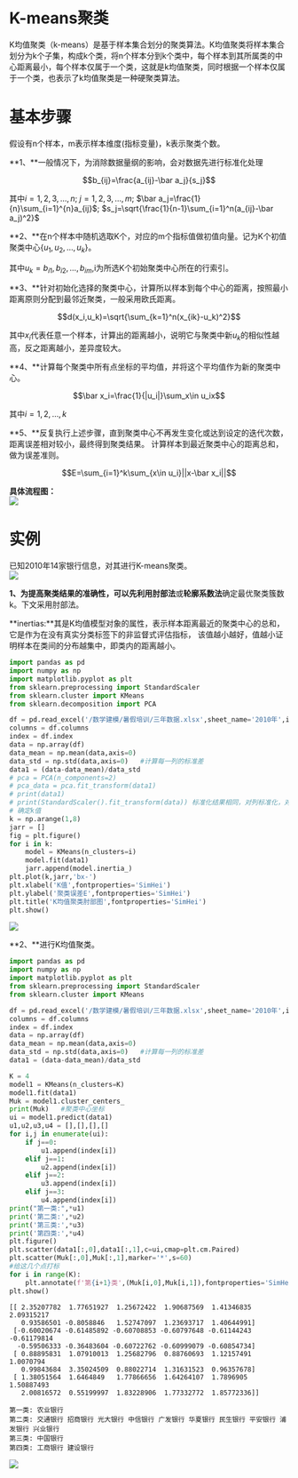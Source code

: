 # K-means聚类    
K均值聚类（k-means）是基于样本集合划分的聚类算法。K均值聚类将样本集合划分为k个子集，构成k个类，将n个样本分到k个类中，每个样本到其所属类的中心距离最小，每个样本仅属于一个类，这就是k均值聚类，同时根据一个样本仅属于一个类，也表示了k均值聚类是一种硬聚类算法。
# 基本步骤   
假设有n个样本，m表示样本维度(指标变量)，k表示聚类个数。  

**1、**一般情况下，为消除数据量纲的影响，会对数据先进行标准化处理  

$$b_{ij}=\frac{a_{ij}-\bar a_j}{s_j}$$  

其中$i=1,2,3,\dots,n$; $j=1,2,3,\dots,m$; $\bar a_j=\frac{1}{n}\sum_{i=1}^{n}a_{ij}$; $s_j=\sqrt{\frac{1}{n-1}\sum_{i=1}^n(a_{ij}-\bar a_j)^2}$  

**2、**在n个样本中随机选取K个，对应的m个指标值做初值向量。记为K个初值聚类中心${\{u_1,u_2,\dots,u_k}\}$。   

其中$u_k={b_{i1},b_{i2},\dots,b_{im}}$,i为所选K个初始聚类中心所在的行索引。  

**3、**针对初始化选择的聚类中心，计算所以样本到每个中心的距离，按照最小距离原则分配到最邻近聚类，一般采用欧氏距离。  

$$d(x_i,u_k)=\sqrt{\sum_{k=1}^n(x_{ik}-u_k)^2}$$   

其中$x_i$代表任意一个样本，计算出的距离越小，说明它与聚类中新$u_k$的相似性越高，反之距离越小，差异度较大。   

**4、**计算每个聚类中所有点坐标的平均值，并将这个平均值作为新的聚类中心。    

$$\bar x_i=\frac{1}{|u_i|}\sum_x\in u_ix$$  

其中$i=1,2,\dots,k$

**5、**反复执行上述步骤，直到聚类中心不再发生变化或达到设定的迭代次数，距离误差相对较小，最终得到聚类结果。
计算样本到最近聚类中心的距离总和，做为误差准则。  

$$E=\sum_{i=1}^k\sum_{x\in u_i}||x-\bar x_i||$$

**具体流程图：**  
![](kmean.png)  

# 实例   
已知2010年14家银行信息，对其进行K-means聚类。  
![](2010银行信息.png)   

**1、**为提高聚类结果的准确性，可以先利用**肘部法**或**轮廓系数法**确定最优聚类簇数k。下文采用肘部法。  

**inertias:**其是K均值模型对象的属性，表示样本距离最近的聚类中心的总和，它是作为在没有真实分类标签下的非监督式评估指标，
该值越小越好，值越小证明样本在类间的分布越集中，即类内的距离越小。

```python
import pandas as pd
import numpy as np
import matplotlib.pyplot as plt
from sklearn.preprocessing import StandardScaler
from sklearn.cluster import KMeans
from sklearn.decomposition import PCA

df = pd.read_excel('/数学建模/暑假培训/三年数据.xlsx',sheet_name='2010年',index_col=0)
columns = df.columns
index = df.index
data = np.array(df)
data_mean = np.mean(data,axis=0)
data_std = np.std(data,axis=0)   #计算每一列的标准差
data1 = (data-data_mean)/data_std
# pca = PCA(n_components=2)
# pca_data = pca.fit_transform(data1)
# print(data1)
# print(StandardScaler().fit_transform(data)) 标准化结果相同，对列标准化，对行用转置
# 确定k值
k = np.arange(1,8)
jarr = []
fig = plt.figure()
for i in k:
    model = KMeans(n_clusters=i)
    model.fit(data1)
    jarr.append(model.inertia_)
plt.plot(k,jarr,'bx-')
plt.xlabel('K值',fontproperties='SimHei')
plt.ylabel('聚类误差E',fontproperties='SimHei')
plt.title('K均值聚类肘部图',fontproperties='SimHei')
plt.show()
```    
![](%E8%82%98%E9%83%A8%E5%9B%BE1.png) 

**2、**进行K均值聚类。
```python
import pandas as pd
import numpy as np
import matplotlib.pyplot as plt
from sklearn.preprocessing import StandardScaler
from sklearn.cluster import KMeans

df = pd.read_excel('/数学建模/暑假培训/三年数据.xlsx',sheet_name='2010年',index_col=0)
columns = df.columns
index = df.index
data = np.array(df)
data_mean = np.mean(data,axis=0)
data_std = np.std(data,axis=0)   #计算每一列的标准差
data1 = (data-data_mean)/data_std

K = 4
model1 = KMeans(n_clusters=K)
model1.fit(data1)
Muk = model1.cluster_centers_
print(Muk)   #聚类中心坐标
ui = model1.predict(data1)
u1,u2,u3,u4 = [],[],[],[]
for i,j in enumerate(ui):
    if j==0:
        u1.append(index[i])
    elif j==1:
        u2.append(index[i])
    elif j==2:
        u3.append(index[i])
    elif j==3:
        u4.append(index[i])
print("第一类:",*u1)
print('第二类:',*u2)
print('第三类:',*u3)
print('第四类:',*u4)
plt.figure()
plt.scatter(data1[:,0],data1[:,1],c=ui,cmap=plt.cm.Paired)
plt.scatter(Muk[:,0],Muk[:,1],marker='*',s=60)
#给这几个点打标
for i in range(K):
    plt.annotate(f'第{i+1}类',(Muk[i,0],Muk[i,1]),fontproperties='SimHei')
plt.show()

```
  

```
[[ 2.35207782  1.77651927  1.25672422  1.90687569  1.41346835  2.09315217
   0.93586501 -0.8058846   1.52747097  1.23693717  1.40644991]
 [-0.60020674 -0.61485892 -0.60708853 -0.60797648 -0.61144243 -0.61179814
  -0.59506333 -0.36483604 -0.60722762 -0.60999079 -0.60854734]
 [ 0.88895831  1.07910013  1.25682796  0.88760693  1.12157491  1.0070794
   0.99843684  3.35024509  0.88022714  1.31631523  0.96357678]
 [ 1.38051564  1.6464849   1.77866656  1.64264107  1.7896905   1.50887493
   2.00816572  0.55199997  1.83228906  1.77332772  1.85772336]]

第一类: 农业银行
第二类: 交通银行 招商银行 光大银行 中信银行 广发银行 华夏银行 民生银行 平安银行 浦发银行 兴业银行
第三类: 中国银行
第四类: 工商银行 建设银行
```
![](%E8%81%9A%E7%B1%BB%E5%9B%BE1.png)